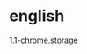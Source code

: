 # english

1.<a href="https://mengshixing.github.io/1-chrome.storage/chrome.storage.html">1-chrome.storage</a>
    

